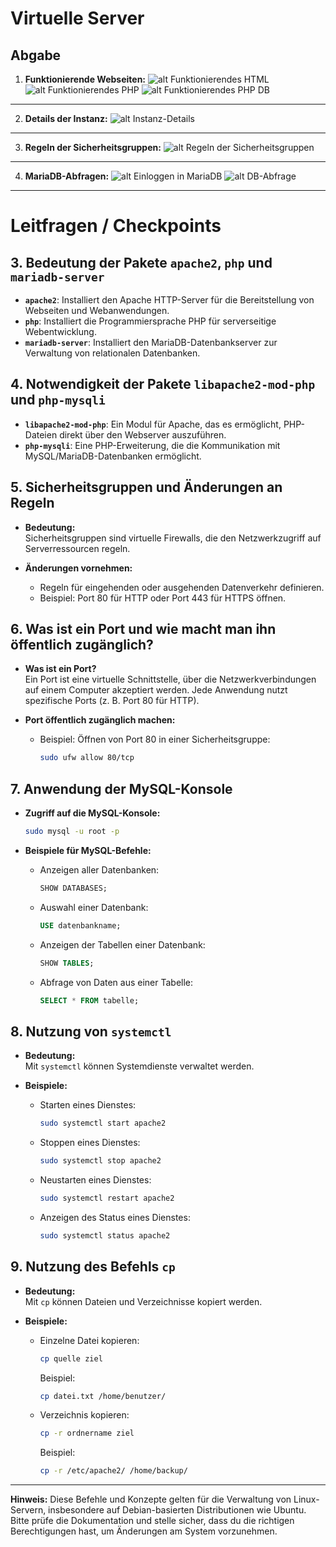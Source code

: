 
# Virtuelle Server

## Abgabe

1. **Funktionierende Webseiten:**
![alt Funktionierendes HTML](FunktionierendesHTML.png)
![alt Funktionierendes PHP](FunktionierendesPHP.png)
![alt Funktionierendes PHP DB](FunktionierendesPHPDB.png) 

---

2. **Details der Instanz:**
![alt Instanz-Details](InstanzDetails.jpg) 

---

3. **Regeln der Sicherheitsgruppen:**
![alt Regeln der Sicherheitsgruppen](SicherheitsgruppenRegeln.png) 

---

4. **MariaDB-Abfragen:**
![alt Einloggen in MariaDB](EinloggenMariaDB.png)
![alt DB-Abfrage](DBAbfrage.png)  

---


# Leitfragen / Checkpoints

## 3. Bedeutung der Pakete `apache2`, `php` und `mariadb-server`

- **`apache2`**: Installiert den Apache HTTP-Server für die Bereitstellung von Webseiten und Webanwendungen.
- **`php`**: Installiert die Programmiersprache PHP für serverseitige Webentwicklung.
- **`mariadb-server`**: Installiert den MariaDB-Datenbankserver zur Verwaltung von relationalen Datenbanken.

## 4. Notwendigkeit der Pakete `libapache2-mod-php` und `php-mysqli`

- **`libapache2-mod-php`**: Ein Modul für Apache, das es ermöglicht, PHP-Dateien direkt über den Webserver auszuführen.
- **`php-mysqli`**: Eine PHP-Erweiterung, die die Kommunikation mit MySQL/MariaDB-Datenbanken ermöglicht.

## 5. Sicherheitsgruppen und Änderungen an Regeln

- **Bedeutung:**  
  Sicherheitsgruppen sind virtuelle Firewalls, die den Netzwerkzugriff auf Serverressourcen regeln.
  
- **Änderungen vornehmen:**
  - Regeln für eingehenden oder ausgehenden Datenverkehr definieren.
  - Beispiel: Port 80 für HTTP oder Port 443 für HTTPS öffnen.

## 6. Was ist ein Port und wie macht man ihn öffentlich zugänglich?

- **Was ist ein Port?**  
  Ein Port ist eine virtuelle Schnittstelle, über die Netzwerkverbindungen auf einem Computer akzeptiert werden. Jede Anwendung nutzt spezifische Ports (z. B. Port 80 für HTTP).
  
- **Port öffentlich zugänglich machen:**  
  - Beispiel: Öffnen von Port 80 in einer Sicherheitsgruppe:
    ```bash
    sudo ufw allow 80/tcp
    ```

## 7. Anwendung der MySQL-Konsole

- **Zugriff auf die MySQL-Konsole:**
  ```bash
  sudo mysql -u root -p
  ```
  
- **Beispiele für MySQL-Befehle:**
  - Anzeigen aller Datenbanken:
    ```sql
    SHOW DATABASES;
    ```
  - Auswahl einer Datenbank:
    ```sql
    USE datenbankname;
    ```
  - Anzeigen der Tabellen einer Datenbank:
    ```sql
    SHOW TABLES;
    ```
  - Abfrage von Daten aus einer Tabelle:
    ```sql
    SELECT * FROM tabelle;
    ```

## 8. Nutzung von `systemctl`

- **Bedeutung:**  
  Mit `systemctl` können Systemdienste verwaltet werden.
  
- **Beispiele:**
  - Starten eines Dienstes:
    ```bash
    sudo systemctl start apache2
    ```
  - Stoppen eines Dienstes:
    ```bash
    sudo systemctl stop apache2
    ```
  - Neustarten eines Dienstes:
    ```bash
    sudo systemctl restart apache2
    ```
  - Anzeigen des Status eines Dienstes:
    ```bash
    sudo systemctl status apache2
    ```

## 9. Nutzung des Befehls `cp`

- **Bedeutung:**  
  Mit `cp` können Dateien und Verzeichnisse kopiert werden.
  
- **Beispiele:**
  - Einzelne Datei kopieren:
    ```bash
    cp quelle ziel
    ```
    Beispiel:
    ```bash
    cp datei.txt /home/benutzer/
    ```
  - Verzeichnis kopieren:
    ```bash
    cp -r ordnername ziel
    ```
    Beispiel:
    ```bash
    cp -r /etc/apache2/ /home/backup/
    ```

---

**Hinweis:** Diese Befehle und Konzepte gelten für die Verwaltung von Linux-Servern, insbesondere auf Debian-basierten Distributionen wie Ubuntu. Bitte prüfe die Dokumentation und stelle sicher, dass du die richtigen Berechtigungen hast, um Änderungen am System vorzunehmen.
